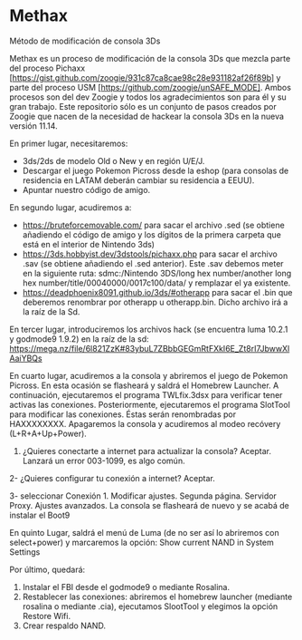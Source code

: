 # Methax
Método de modificación de consola 3Ds

Methax es un proceso de modificación de la consola 3Ds que mezcla parte del proceso Pichaxx [https://gist.github.com/zoogie/931c87ca8cae98c28e931182af26f89b] 
y parte del proceso USM [https://github.com/zoogie/unSAFE_MODE]. Ambos procesos son del dev Zoogie y todos los agradecimientos son para él y su gran trabajo. 
Este repositorio sólo es un conjunto de pasos creados por Zoogie que nacen de la necesidad de hackear la consola 3Ds en la nueva versión 11.14. 

En primer lugar, necesitaremos: 
- 3ds/2ds de modelo Old o New y en región U/E/J.
- Descargar el juego Pokemon Picross desde la eshop (para consolas de residencia en LATAM deberán cambiar su residencia a EEUU).
- Apuntar nuestro código de amigo. 

En segundo lugar, acudiremos a: 
- https://bruteforcemovable.com/ para sacar el archivo .sed (se obtiene añadiendo el código de amigo y los dígitos de la primera carpeta que está en el interior de Nintendo 3ds)
- https://3ds.hobbyist.dev/3dstools/pichaxx.php para sacar el archivo .sav (se obtiene añadiendo el .sed anterior). Este .sav debemos meter en la siguiente ruta: 
sdmc:/Nintendo 3DS/long hex number/another long hex number/title/00040000/0017c100/data/ y remplazar el ya existente. 
- https://deadphoenix8091.github.io/3ds/#otherapp para sacar el .bin que deberemos renombrar por otherapp u otherapp.bin. Dicho archivo irá a la raíz de la Sd. 

En tercer lugar, introduciremos los archivos hack (se encuentra luma 10.2.1 y godmode9 1.9.2) en la raíz de la sd: https://mega.nz/file/6l821ZzK#83ybuL7ZBbbGEGmRtFXkI6E_Zt8rI7JbwwXlAaiYBQs

En cuarto lugar, acudiremos a la consola y abriremos el juego de Pokemon Picross. En esta ocasión se flasheará y saldrá el Homebrew Launcher. 
A continuación, ejecutaremos el programa TWLfix.3dsx para verificar tener activas las conexiones.
Posteriormente, ejecutaremos el programa SlotTool para modificar las conexiones. Éstas serán renombradas por HAXXXXXXXX.
Apagaremos la consola y acudiremos al modeo recóvery (L+R+A+Up+Power). 

1. ¿Quieres conectarte a internet para actualizar la consola? Aceptar. Lanzará un error 003-1099, es algo común. 

2- ¿Quieres configurar tu conexión a internet? Aceptar. 

3- seleccionar Conexión 1. Modificar ajustes. Segunda página. Servidor Proxy. Ajustes avanzados. La consola se flasheará de nuevo y se acabá de instalar el Boot9

En quinto Lugar, saldrá el menú de Luma (de no ser así lo abriremos con select+power) y marcaremos la opción: Show current NAND in System Settings

Por último, quedará: 
1. Instalar el FBI desde el godmode9 o mediante Rosalina. 
2. Restablecer las conexiones: abriremos el homebrew launcher (mediante rosalina o mediante .cia), ejecutamos SlootTool y elegimos la opción Restore Wifi. 
3. Crear respaldo NAND. 
